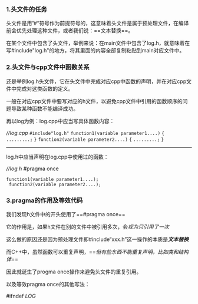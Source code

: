 ### 1.头文件的任务

头文件是用”#“符号作为前提符号的，这意味着头文件是属于预处理文件，在编译前会优先处理这种文件，或者我们说：==文本替换==。

在某个文件中包含了头文件，举例来说：在main文件中包含了log.h，就意味着在写#include"log.h"的地方，将其里面的内容全部复制粘贴到main对应文件中。


### 2.头文件与cpp文件中函数关系

还是举例log.h头文件，它在头文件中完成对应cpp中函数的声明，并在对应cpp文件中完成对这类函数的定义。

一般在对应cpp文件中要写对应的h文件，以避免cpp文件中引用的函数顺序的问题导致某种函数不能编译成功。

再以log为例：log.cpp中应当写具体函数内容：

*//log.cpp*
`#include"log.h"`
	`function1(variable parameter1....)`
	`{`
	`.........;`
	`}`
	`function2(variable parameter2....)`
	`{`
	`.........;`
	`}	`


---
log.h中应当声明在log.cpp中使用过的函数：

*//log.h*
#pragma once

	function1(variable parameter1....);
	 function2(variable parameter2....);




### 3.pragma的作用及等效代码


我们发现h文件中的开头使用了==#pragma once==

它的作用是，如果h文件在别的文件中被引用多次，会*视为只引用了一次*

这么做的原因还是因为预处理文件即#include“xxx.h”这一操作的本质是***文本替换***


而C++中，虽然函数可以重复声明，==*但有些东西不能重复声明，比如类和结构体*==

因此就诞生了progma once操作来避免头文件的重复引用。

以及等效pragma once的其他写法：

#ifndef _LOG_


